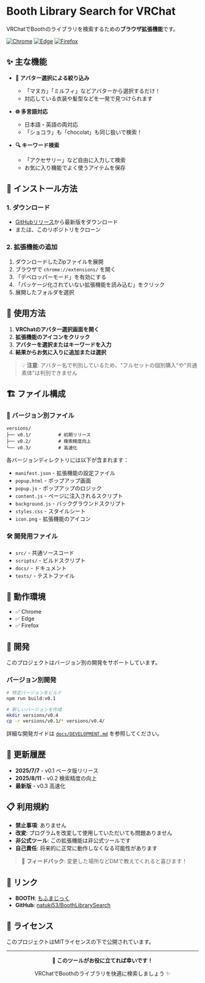 # Booth Library Search for VRChat

VRChatでBoothのライブラリを検索するための**ブラウザ拡張機能**です。

[![Chrome](https://img.shields.io/badge/Chrome-4285F4?style=for-the-badge&logo=google-chrome&logoColor=white)](https://chrome.google.com/)
[![Edge](https://img.shields.io/badge/Edge-0078D7?style=for-the-badge&logo=microsoft-edge&logoColor=white)](https://www.microsoft.com/edge/)
[![Firefox](https://img.shields.io/badge/Firefox-FF7139?style=for-the-badge&logo=firefox-browser&logoColor=white)](https://www.mozilla.org/firefox/)

## ✨ 主な機能

- **🎯 アバター選択による絞り込み**
  - 「マヌカ」「ミルフィ」などアバターから選択するだけ！
  - 対応している衣装や髪型などを一発で見つけられます

- **🌐 多言語対応**
  - 日本語・英語の両対応
  - 「ショコラ」も「chocolat」も同じ扱いで検索！

- **🔍 キーワード検索**
  - 「アクセサリー」など自由に入力して検索
  - お気に入り機能でよく使うアイテムを保存

## 🚀 インストール方法

### 1. ダウンロード
- [GitHubリリース](https://github.com/natuki53/BoothLibrarySearch/releases)から最新版をダウンロード
- または、このリポジトリをクローン

### 2. 拡張機能の追加
1. ダウンロードしたZipファイルを展開
2. ブラウザで `chrome://extensions/` を開く
3. 「デベロッパーモード」を有効にする
4. 「パッケージ化されていない拡張機能を読み込む」をクリック
5. 展開したフォルダを選択

## 📖 使用方法

1. **VRChatのアバター選択画面を開く**
2. **拡張機能のアイコンをクリック**
3. **アバターを選択またはキーワードを入力**
4. **結果からお気に入りに追加または選択**

> 💡 **注意**: アバター名で判別しているため、"フルセットの個別購入"や"共通素体"は判別できません

## 🏗️ ファイル構成

### 📁 バージョン別ファイル
```
versions/
├── v0.1/          # 初期リリース
├── v0.2/          # 検索精度向上
└── v0.3/          # 高速化
```

各バージョンディレクトリには以下が含まれます：
- `manifest.json`     - 拡張機能の設定ファイル
- `popup.html`        - ポップアップ画面
- `popup.js`          - ポップアップのロジック
- `content.js`        - ページに注入されるスクリプト
- `background.js`     - バックグラウンドスクリプト
- `styles.css`        - スタイルシート
- `icon.png`          - 拡張機能のアイコン

### 🛠️ 開発用ファイル
- `src/`              - 共通ソースコード
- `scripts/`          - ビルドスクリプト
- `docs/`             - ドキュメント
- `tests/`            - テストファイル

## 🧪 動作環境

- ✅ Chrome
- ✅ Edge  
- ✅ Firefox

## 🔧 開発

このプロジェクトはバージョン別の開発をサポートしています。

### バージョン別開発

```bash
# 特定バージョンをビルド
npm run build:v0.1

# 新しいバージョンを作成
mkdir versions/v0.4
cp -r versions/v0.1/* versions/v0.4/
```

詳細な開発ガイドは [`docs/DEVELOPMENT.md`](docs/DEVELOPMENT.md) を参照してください。

## 📝 更新履歴

- **2025/7/7** - v0.1 ベータ版リリース
- **2025/8/11** - v0.2 検索精度の向上
- **最新版** - v0.3 高速化

## 📋 利用規約

- **禁止事項**: ありません
- **改変**: プログラムを改変して使用していただいても問題ありません
- **非公式ツール**: この拡張機能は非公式ツールです
- **自己責任**: 将来的に正常に動作しなくなる可能性があります

> 💬 **フィードバック**: 変更した場所などDMで教えてくれると喜びます！

## 🔗 リンク

- **BOOTH**: [もふまじっく](https://mofumagic.booth.pm/items/7150269)
- **GitHub**: [natuki53/BoothLibrarySearch](https://github.com/natuki53/BoothLibrarySearch)

## 📄 ライセンス

このプロジェクトはMITライセンスの下で公開されています。

---

<div align="center">

**🎉 このツールがお役に立てれば幸いです！**

VRChatでBoothのライブラリを快適に検索しましょう ✨

</div>
